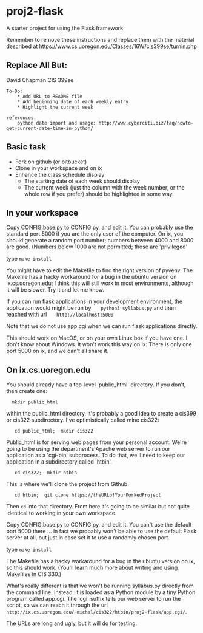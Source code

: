 # proj2-flask
A starter project for using the Flask framework

Remember to remove these instructions and replace them with the 
material described at 
   https://www.cs.uoregon.edu/Classes/16W/cis399se/turnin.php

## Replace All But:
David Chapman
CIS 399se


    To-Do:
        * Add URL to README file
        * Add beginning date of each weekly entry
        * Highlight the current week

    references:
        python date import and usage: http://www.cyberciti.biz/faq/howto-get-current-date-time-in-python/



## Basic task

* Fork on github (or bitbucket)
* Clone in your workspace and on ix
* Enhance the class schedule display
  * The starting date of each week should display
  * The current week (just the column with the week number, or the
    whole row if you prefer) should be highlighted in some way. 

## In your workspace

Copy CONFIG.base.py to CONFIG.py, and edit it. You can probably use
the standard port 5000 if you are the only user of the computer. 
On ix, you should generate a random port number; numbers between 
4000 and 8000 are good.  (Numbers below 1000 are not permitted; 
those are 'privileged' 

type `make install`

You might have to edit the Makefile to find the right version of
pyvenv.  The Makefile has a hacky workaround for a bug in the ubuntu
version on ix.cs.uoregon.edu; I think this will still work in most
environments, although it will be slower.  Try it and let me know. 

If you can run flask applications in your development environment, the
application would might be run by
`   python3 syllabus.py`
and then reached with url
`   http://localhost:5000`

Note that we do not use app.cgi when we can run flask applications
directly. 

This should work on MacOS, or on your own Linux box if you have one. I
don't know about Windows.  It won't work this way on ix: 
There is only one port 5000 on ix, and we can't
all share it.

## On ix.cs.uoregon.edu

You should already have a top-level 'public_html' directory.  If you 
don't, then create one: 

`  mkdir public_html`

within the public_html directory, it's probably a good idea to create a cis399
or cis322 subdirectory.  I've optimistically called mine cis322: 

`   cd public_html;  mkdir cis322`

Public_html is for serving web pages from your personal account.  We're going to be using the department's Apache web
server to run our application as a 'cgi-bin' subprocess.
To do that, we'll need to keep our application in a subdirectory called 'htbin'.

`   cd cis322;  mkdir htbin`

This is where we'll clone the project from Github.  

`   cd htbin;  git clone https://theURLofYourForkedProject`

Then `cd` into that directory.  From here it's going to be similar but 
not quite identical to working in your own workspace. 

Copy CONFIG.base.py to CONFIG.py, and edit it. You can't use the default
port 5000 there ... in fact we probably won't be able to use the default 
Flask server at all, but just in case set it to use a randomly chosen port.

type `make install`

 The Makefile has a hacky workaround for a bug in the ubuntu
version on ix, so this should work.   (You'll learn much more about writing and 
using Makefiles in CIS 330.) 

What's really different is that we won't be running syllabus.py directly from the command line.
Instead, it is loaded as a Python module by a tiny Python program called app.cgi.
The 'cgi' suffix tells our web server to run the script, so we can reach it through the url
`http://ix.cs.uoregon.edu/~michal/cis322/htbin/proj2-flask/app.cgi/`.

The URLs are long and ugly, but it will do for testing. 


